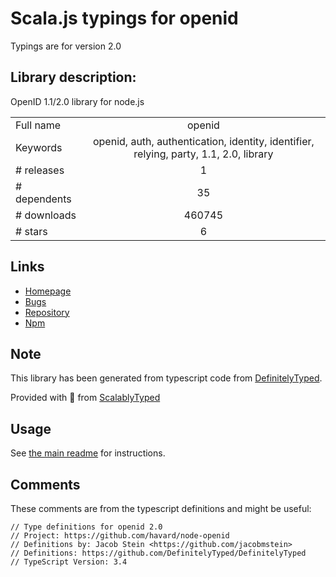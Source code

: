 
# Scala.js typings for openid

Typings are for version 2.0

## Library description:
OpenID 1.1/2.0 library for node.js

|                    |                 |
| ------------------ | :-------------: |
| Full name          | openid |
| Keywords           | openid, auth, authentication, identity, identifier, relying, party, 1.1, 2.0, library |
| # releases         | 1 |
| # dependents       | 35 |
| # downloads        | 460745 |
| # stars            | 6 |

## Links
- [Homepage](https://github.com/havard/node-openid#readme)
- [Bugs](http://github.com/havard/node-openid/issues)
- [Repository](https://github.com/havard/node-openid)
- [Npm](https://www.npmjs.com/package/openid)
    


## Note
This library has been generated from typescript code from [DefinitelyTyped](https://definitelytyped.org).

Provided with :purple_heart: from [ScalablyTyped](https://github.com/oyvindberg/ScalablyTyped)

## Usage
See [the main readme](../../readme.md) for instructions.

## Comments

These comments are from the typescript definitions and might be useful:
```
// Type definitions for openid 2.0
// Project: https://github.com/havard/node-openid
// Definitions by: Jacob Stein <https://github.com/jacobmstein>
// Definitions: https://github.com/DefinitelyTyped/DefinitelyTyped
// TypeScript Version: 3.4

```


